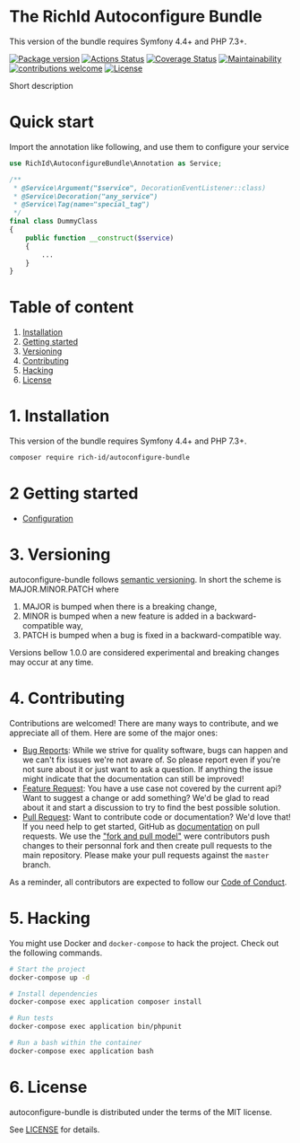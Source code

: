 The RichId Autoconfigure Bundle
=======================================

This version of the bundle requires Symfony 4.4+ and PHP 7.3+.

[![Package version](https://img.shields.io/packagist/v/rich-id/autoconfigure-bundle)](https://packagist.org/packages/rich-id/autoconfigure-bundle)
[![Actions Status](https://github.com/rich-id/autoconfigure-bundle/workflows/Tests/badge.svg)](https://github.com/t/rich-id/autoconfigure-bundle/actions)
[![Coverage Status](https://coveralls.io/repos/github/rich-id/autoconfigure-bundle/badge.svg?branch=master)](https://coveralls.io/github/rich-id/autoconfigure-bundle?branch=master)
[![Maintainability](https://api.codeclimate.com/v1/badges/34f1b05d305f5869c109/maintainability)](https://codeclimate.com/github/rich-id/autoconfigure-bundle/maintainability)
[![contributions welcome](https://img.shields.io/badge/contributions-welcome-brightgreen.svg?style=flat)](https://github.com/rich-id/autoconfigure-bundle/issues)
[![License](https://img.shields.io/badge/license-MIT-blue.svg)](LICENSE.md)

Short description


# Quick start

Import the annotation like following, and use them to configure your service

```php
use RichId\AutoconfigureBundle\Annotation as Service;

/**
 * @Service\Argument("$service", DecorationEventListener::class)
 * @Service\Decoration("any_service")
 * @Service\Tag(name="special_tag")
 */
final class DummyClass
{
    public function __construct($service)
    {
        ...
    }
}
```

# Table of content

1. [Installation](#1-installation)
2. [Getting started](#2-getting-started)
3. [Versioning](#3-versioning)
4. [Contributing](#4-contributing)
5. [Hacking](#5-hacking)
6. [License](#6-license)


# 1. Installation

This version of the bundle requires Symfony 4.4+ and PHP 7.3+.

```bash
composer require rich-id/autoconfigure-bundle
```

# 2 Getting started

- [Configuration](Docs/Configuration.md)

# 3. Versioning

autoconfigure-bundle follows [semantic versioning](https://semver.org/). In short the scheme is MAJOR.MINOR.PATCH where
1. MAJOR is bumped when there is a breaking change,
2. MINOR is bumped when a new feature is added in a backward-compatible way,
3. PATCH is bumped when a bug is fixed in a backward-compatible way.

Versions bellow 1.0.0 are considered experimental and breaking changes may occur at any time.


# 4. Contributing

Contributions are welcomed! There are many ways to contribute, and we appreciate all of them. Here are some of the major ones:

* [Bug Reports](https://github.com/rich-id/autoconfigure-bundle/issues): While we strive for quality software, bugs can happen and we can't fix issues we're not aware of. So please report even if you're not sure about it or just want to ask a question. If anything the issue might indicate that the documentation can still be improved!
* [Feature Request](https://github.com/rich-id/autoconfigure-bundle/issues): You have a use case not covered by the current api? Want to suggest a change or add something? We'd be glad to read about it and start a discussion to try to find the best possible solution.
* [Pull Request](https://github.com/rich-id/autoconfigure-bundle/merge_requests): Want to contribute code or documentation? We'd love that! If you need help to get started, GitHub as [documentation](https://help.github.com/articles/about-pull-requests/) on pull requests. We use the ["fork and pull model"](https://help.github.com/articles/about-collaborative-development-models/) were contributors push changes to their personnal fork and then create pull requests to the main repository. Please make your pull requests against the `master` branch.

As a reminder, all contributors are expected to follow our [Code of Conduct](CODE_OF_CONDUCT.md).


# 5. Hacking

You might use Docker and `docker-compose` to hack the project. Check out the following commands.

```bash
# Start the project
docker-compose up -d

# Install dependencies
docker-compose exec application composer install

# Run tests
docker-compose exec application bin/phpunit

# Run a bash within the container
docker-compose exec application bash
```


# 6. License

autoconfigure-bundle is distributed under the terms of the MIT license.

See [LICENSE](LICENSE.md) for details.
